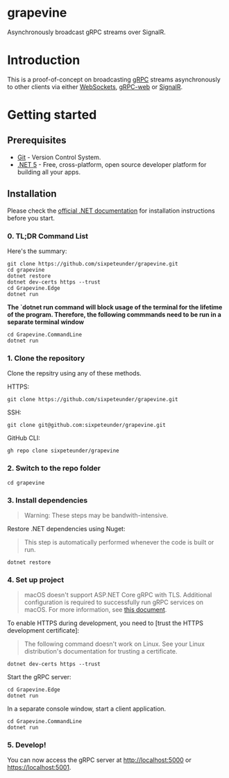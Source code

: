 # grapevine
Asynchronously broadcast gRPC streams over SignalR.

# Introduction
This is a proof-of-concept on broadcasting [gRPC](https://grpc.io) streams asynchronously to other clients via either 
[WebSockets](https://developer.mozilla.org/en-US/docs/Web/API/WebSockets_API), [gRPC-web](https://grpc.io/docs/platforms/web/) 
or [SignalR](https://dotnet.microsoft.com/apps/aspnet/signalr).

# Getting started

## Prerequisites

- [Git](https://git-scm.com) - Version Control System.
- [.NET 5](https://dot.net) - Free, cross-platform, open source developer platform for building all your apps.

## Installation

Please check the [official .NET documentation](https://dotnet.microsoft.com/download) for installation instructions before you start.

### 0. TL;DR Command List

Here's the summary:

    git clone https://github.com/sixpeteunder/grapevine.git
    cd grapevine
    dotnet restore
    dotnet dev-certs https --trust
    cd Grapevine.Edge
    dotnet run
    
**The `dotnet run command will block usage of the terminal for the lifetime of the program. Therefore, the following commmands need to be run in a separate terminal window**

    cd Grapevine.CommandLine
    dotnet run

### 1. Clone the repository

Clone the repsitry using any of these methods.

HTTPS:

    git clone https://github.com/sixpeteunder/grapevine.git
    
SSH:

    git clone git@github.com:sixpeteunder/grapevine.git
    
GitHub CLI:

    gh repo clone sixpeteunder/grapevine

### 2. Switch to the repo folder

    cd grapevine

### 3. Install dependencies

> Warning: These steps may be bandwith-intensive.

Restore .NET dependencies using Nuget:

> This step is automatically performed whenever the code is built or run.

    dotnet restore
    
### 4. Set up project

> macOS doesn't support ASP.NET Core gRPC with TLS. Additional configuration is required to successfully run gRPC services on macOS. 
For more information, see [this document](https://docs.microsoft.com/en-gb/aspnet/core/grpc/troubleshoot?view=aspnetcore-5.0#unable-to-start-aspnet-core-grpc-app-on-macos).

To enable HTTPS during development, you need to [trust the HTTPS development certificate]:

> The following command doesn't work on Linux. See your Linux distribution's documentation for trusting a certificate.

    dotnet dev-certs https --trust

Start the gRPC server:

    cd Grapevine.Edge
    dotnet run
    
In a separate console window, start a client application.

    cd Grapevine.CommandLine
    dotnet run
    
### 5. Develop!

You can now access the gRPC server at [http://localhost:5000](http://localhost:5000) or [https://localhost:5001](https://localhost:5001).
